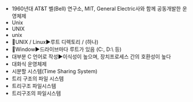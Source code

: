 ﻿- 1960년대 AT&T 벨(Bell) 연구소, MIT, General Electric사와 함께 공동개발한 운영체제
- Unix
- UNIX
- unix
- 📌UNIX / Linux▶️루트 디렉토리	/ (하나)	
- 📌Window▶️드라이브마다 루트가 있음 (C:, D:\ 등)
- 대부분 C 언어로 작성▶️이식성이 높으며, 장치프로세스 간의 호환성이 높다
- 대화식 운영체제
- 시분할 시스템(Time Sharing System)
- 트리 구조의 파일 시스템
- 트리구조 파일시스템
- 트리구조의 파일시스템
